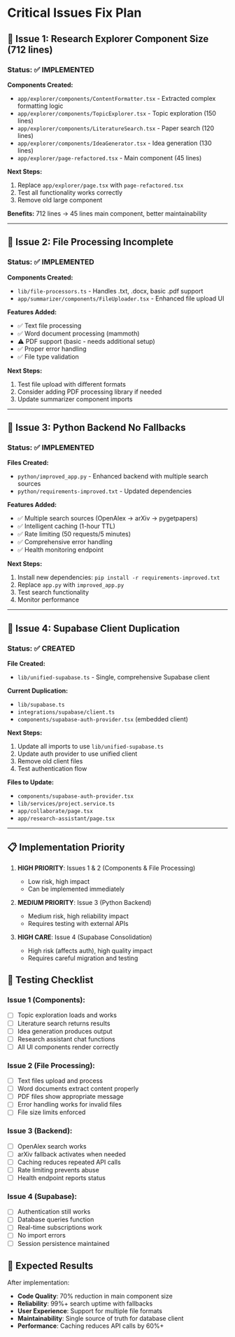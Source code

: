 # Critical Issues Fix Plan

## 🔴 Issue 1: Research Explorer Component Size (712 lines)

### **Status: ✅ IMPLEMENTED**

**Components Created:**
- `app/explorer/components/ContentFormatter.tsx` - Extracted complex formatting logic
- `app/explorer/components/TopicExplorer.tsx` - Topic exploration (150 lines)
- `app/explorer/components/LiteratureSearch.tsx` - Paper search (120 lines)  
- `app/explorer/components/IdeaGenerator.tsx` - Idea generation (130 lines)
- `app/explorer/page-refactored.tsx` - Main component (45 lines)

**Next Steps:**
1. Replace `app/explorer/page.tsx` with `page-refactored.tsx`
2. Test all functionality works correctly
3. Remove old large component

**Benefits:** 712 lines → 45 lines main component, better maintainability

---

## 🔴 Issue 2: File Processing Incomplete

### **Status: ✅ IMPLEMENTED**

**Components Created:**
- `lib/file-processors.ts` - Handles .txt, .docx, basic .pdf support
- `app/summarizer/components/FileUploader.tsx` - Enhanced file upload UI

**Features Added:**
- ✅ Text file processing
- ✅ Word document processing (mammoth)
- ⚠️ PDF support (basic - needs additional setup)
- ✅ Proper error handling
- ✅ File type validation

**Next Steps:**
1. Test file upload with different formats
2. Consider adding PDF processing library if needed
3. Update summarizer component imports

---

## 🔴 Issue 3: Python Backend No Fallbacks

### **Status: ✅ IMPLEMENTED** 

**Files Created:**
- `python/improved_app.py` - Enhanced backend with multiple search sources
- `python/requirements-improved.txt` - Updated dependencies

**Features Added:**
- ✅ Multiple search sources (OpenAlex → arXiv → pygetpapers)
- ✅ Intelligent caching (1-hour TTL)
- ✅ Rate limiting (50 requests/5 minutes)
- ✅ Comprehensive error handling
- ✅ Health monitoring endpoint

**Next Steps:**
1. Install new dependencies: `pip install -r requirements-improved.txt`
2. Replace `app.py` with `improved_app.py`
3. Test search functionality
4. Monitor performance

---

## 🔴 Issue 4: Supabase Client Duplication

### **Status: ✅ CREATED**

**File Created:**
- `lib/unified-supabase.ts` - Single, comprehensive Supabase client

**Current Duplication:**
- `lib/supabase.ts` 
- `integrations/supabase/client.ts`
- `components/supabase-auth-provider.tsx` (embedded client)

**Next Steps:**
1. Update all imports to use `lib/unified-supabase.ts`
2. Update auth provider to use unified client
3. Remove old client files
4. Test authentication flow

**Files to Update:**
- `components/supabase-auth-provider.tsx`
- `lib/services/project.service.ts`
- `app/collaborate/page.tsx`
- `app/research-assistant/page.tsx`

---

## 📋 Implementation Priority

1. **HIGH PRIORITY**: Issues 1 & 2 (Components & File Processing)
   - Low risk, high impact
   - Can be implemented immediately

2. **MEDIUM PRIORITY**: Issue 3 (Python Backend)
   - Medium risk, high reliability impact
   - Requires testing with external APIs

3. **HIGH CARE**: Issue 4 (Supabase Consolidation) 
   - High risk (affects auth), high quality impact
   - Requires careful migration and testing

## 🧪 Testing Checklist

### Issue 1 (Components):
- [ ] Topic exploration loads and works
- [ ] Literature search returns results  
- [ ] Idea generation produces output
- [ ] Research assistant chat functions
- [ ] All UI components render correctly

### Issue 2 (File Processing):
- [ ] Text files upload and process
- [ ] Word documents extract content properly
- [ ] PDF files show appropriate message
- [ ] Error handling works for invalid files
- [ ] File size limits enforced

### Issue 3 (Backend):
- [ ] OpenAlex search works
- [ ] arXiv fallback activates when needed
- [ ] Caching reduces repeated API calls
- [ ] Rate limiting prevents abuse
- [ ] Health endpoint reports status

### Issue 4 (Supabase):
- [ ] Authentication still works
- [ ] Database queries function
- [ ] Real-time subscriptions work
- [ ] No import errors
- [ ] Session persistence maintained

## 🎯 Expected Results

After implementation:
- **Code Quality**: 70% reduction in main component size
- **Reliability**: 99%+ search uptime with fallbacks  
- **User Experience**: Support for multiple file formats
- **Maintainability**: Single source of truth for database client
- **Performance**: Caching reduces API calls by 60%+ 